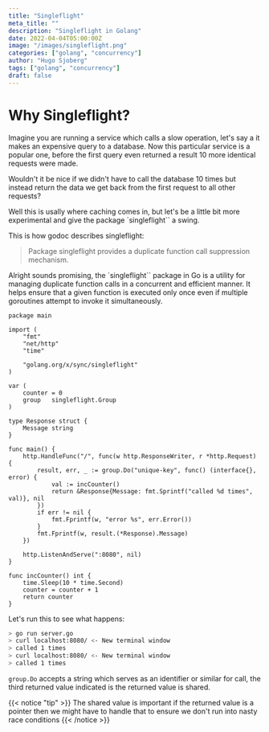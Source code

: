 ```yaml
---
title: "Singleflight"
meta_title: ""
description: "Singleflight in Golang"
date: 2022-04-04T05:00:00Z
image: "/images/singleflight.png"
categories: ["golang", "concurrency"]
author: "Hugo Sjoberg"
tags: ["golang", "concurrency"]
draft: false
---
```


# Why Singleflight?

Imagine you are running a service which calls a slow operation, let's say a it makes an expensive query to a database. Now this particular service is a popular one, before the first query even returned a result 10 more identical requests were made.

Wouldn't it be nice if we didn't have to call the database 10 times but instead return the data we get back from the first request to all other requests?

Well this is usally where caching comes in, but let's be a little bit more experimental and give the package `singleflight`` a swing.

This is how godoc describes singleflight:

> Package singleflight provides a duplicate function call suppression mechanism.

Alright sounds promising, the `singleflight`` package in Go is a utility for managing duplicate function calls in a concurrent and efficient manner. It helps ensure that a given function is executed only once even if multiple goroutines attempt to invoke it simultaneously.

```golang
package main

import (
	"fmt"
	"net/http"
	"time"

	"golang.org/x/sync/singleflight"
)

var (
	counter = 0
	group   singleflight.Group
)

type Response struct {
	Message string
}

func main() {
	http.HandleFunc("/", func(w http.ResponseWriter, r *http.Request) {
		result, err, _ := group.Do("unique-key", func() (interface{}, error) {
			val := incCounter()
			return &Response{Message: fmt.Sprintf("called %d times", val)}, nil
		})
		if err != nil {
			fmt.Fprintf(w, "error %s", err.Error())
		}
		fmt.Fprintf(w, result.(*Response).Message)
	})

	http.ListenAndServe(":8080", nil)
}

func incCounter() int {
	time.Sleep(10 * time.Second)
	counter = counter + 1
	return counter
}
```

Let's run this to see what happens:
```bash
> go run server.go
> curl localhost:8080/ <- New terminal window
> called 1 times
> curl localhost:8080/ <- New terminal window
> called 1 times
```

`group.Do` accepts a string which serves as an identifier or similar for call, the third returned value indicated is the returned value is shared.

{{< notice "tip" >}}
The shared value is important if the returned value is a pointer then we might have to handle that to ensure we don't run into nasty race conditions
{{< /notice >}}
